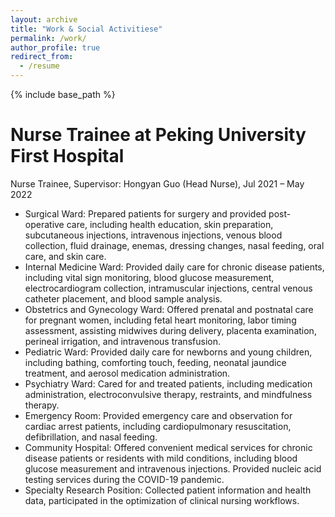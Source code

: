```yaml
---
layout: archive
title: "Work & Social Activitiese"
permalink: /work/
author_profile: true
redirect_from:
  - /resume
---
```


{% include base_path %}

Nurse Trainee at Peking University First Hospital
======
Nurse Trainee, Supervisor: Hongyan Guo (Head Nurse), Jul 2021 – May 2022
* Surgical Ward: Prepared patients for surgery and provided post-operative care, including health education, skin preparation, subcutaneous injections, intravenous injections, venous blood collection, fluid drainage, enemas, dressing changes, nasal feeding, oral care, and skin care.
* Internal Medicine Ward: Provided daily care for chronic disease patients, including vital sign monitoring, blood glucose measurement, electrocardiogram collection, intramuscular injections, central venous catheter placement, and blood sample analysis.
* Obstetrics and Gynecology Ward: Offered prenatal and postnatal care for pregnant women, including fetal heart monitoring, labor timing assessment, assisting midwives during delivery, placenta examination, perineal irrigation, and intravenous transfusion.
* Pediatric Ward: Provided daily care for newborns and young children, including bathing, comforting touch, feeding, neonatal jaundice treatment, and aerosol medication administration.
* Psychiatry Ward: Cared for and treated patients, including medication administration, electroconvulsive therapy, restraints, and mindfulness therapy.
* Emergency Room: Provided emergency care and observation for cardiac arrest patients, including cardiopulmonary resuscitation, defibrillation, and nasal feeding.
* Community Hospital: Offered convenient medical services for chronic disease patients or residents with mild conditions, including blood glucose measurement and intravenous injections. Provided nucleic acid testing services during the COVID-19 pandemic.
* Specialty Research Position: Collected patient information and health data, participated in the optimization of clinical nursing workflows.
